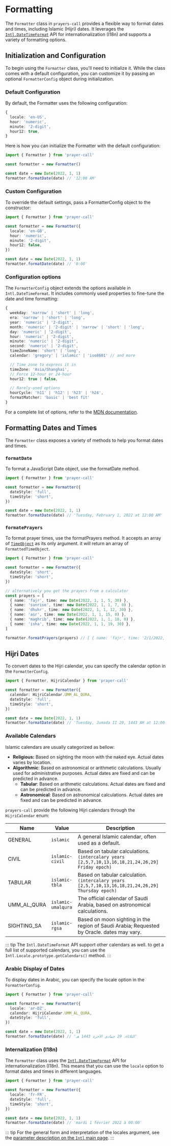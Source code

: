# Formatting

The `Formatter` class in `prayers-call` provides a flexible way to format dates and times, including Islamic (Hijri) dates. It leverages the [`Intl.DateTimeFormat`](https://developer.mozilla.org/en-US/docs/Web/JavaScript/Reference/Global_Objects/Intl/DateTimeFormat) API for internationalization (I18n) and supports a variety of formatting options.

## Initialization and Configuration

To begin using the `Formatter` class, you'll need to initialize it. While the class comes with a default configuration, you can customize it by passing an optional `FormatterConfig` object during initialization.

### Default Configuration

By default, the Formatter uses the following configuration:

```ts
{
  locale: 'en-US',
  hour: 'numeric',
  minute: '2-digit',
  hour12: true,
}
```

Here is how you can initialize the Formatter with the default configuration:

```ts
import { Formatter } from 'prayer-call'

const formatter = new Formatter()

const date = new Date(2022, 1, 1)
formatter.formatDate(date) // '12:00 AM'
```

### Custom Configuration

To override the default settings, pass a FormatterConfig object to the constructor:

```ts
import { Formatter } from 'prayer-call'

const formatter = new Formatter({
  locale: 'en-GB',
  hour: 'numeric',
  minute: '2-digit',
  hour12: false,
})

const date = new Date(2022, 1, 1)
formatter.formatDate(date) // '0:00'
```

### Configuration options

The `FormatterConfig` object extends the options available in `Intl.DateTimeFormat`. It includes commonly used properties to fine-tune the date and time formatting:

```ts
{
  weekday: 'narrow' | 'short' | 'long',
  era: 'narrow' | 'short' | 'long',
  year: 'numeric' | '2-digit',
  month: 'numeric' | '2-digit' | 'narrow' | 'short' | 'long',
  day: 'numeric' | '2-digit',
  hour: 'numeric' | '2-digit',
  minute: 'numeric' | '2-digit',
  second: 'numeric' | '2-digit',
  timeZoneName: 'short' | 'long',
  calendar: 'gregory' | 'islamic' | 'iso8601' // and more

  // Time zone to express it in
  timeZone: 'Asia/Shanghai',
  // Force 12-hour or 24-hour
  hour12: true | false,

  // Rarely-used options
  hourCycle: 'h11' | 'h12' | 'h23' | 'h24',
  formatMatcher: 'basic' | 'best fit'
}
```

For a complete list of options, refer to the [MDN documentation](https://developer.mozilla.org/en-US/docs/Web/JavaScript/Reference/Global_Objects/Intl/DateTimeFormat/DateTimeFormat).

## Formatting Dates and Times

The `Formatter` class exposes a variety of methods to help you format dates and times.

### `formatDate`

To format a JavaScript Date object, use the formatDate method.

```ts
import { Formatter } from 'prayer-call'

const formatter = new Formatter({
  dateStyle: 'full',
  timeStyle: 'short',
})

const date = new Date(2022, 1, 1)
formatter.formatDate(date) // 'Tuesday, February 1, 2022 at 12:00 AM'
```

### `formatePrayers`

To format prayer times, use the formatPrayers method. It accepts an array of [`TimeObject`]() as its only argument. it will return an array of `FormattedTimeObject`.

```ts
import { Formatter } from 'prayer-call'

const formatter = new Formatter({
  dateStyle: 'short',
  timeStyle: 'short',
})

// alternatively you get the prayers from a calculator
const prayers = [
  { name: 'fajr', time: new Date(2022, 1, 1, 5, 30) },
  { name: 'sunrise', time: new Date(2022, 1, 1, 7, 0) },
  { name: 'dhuhr', time: new Date(2022, 1, 1, 12, 30) },
  { name: 'asr', time: new Date(2022, 1, 1, 15, 0) },
  { name: 'maghrib', time: new Date(2022, 1, 1, 18, 0) },
  { name: 'isha', time: new Date(2022, 1, 1, 19, 30) },
]

formatter.formatPrayers(prayers) // [ { name: 'fajr', time: '2/1/2022, 5:30 AM' }, ... ]
```

## Hijri Dates

To convert dates to the Hijri calendar, you can specify the calendar option in the `FormatterConfig`.

```ts
import { Formatter, HijriCalendar } from 'prayer-call'

const formatter = new Formatter({
  calendar: HijriCalendar.UMM_AL_QURA,
  dateStyle: 'full',
  timeStyle: 'short',
})

const date = new Date(2022, 1, 1)
formatter.formatDate(date) // 'Tuesday, Jumada II 29, 1443 AH at 12:00 AM'
```

### Available Calendars

Islamic calendars are usually categorized as bellow:

- **Religious:** Based on sighting the moon with the naked eye. Actual dates varies by location.
- **Algorithmic**: Based on astronomical or arithmetic calculations. Usually used for administrative purposes. Actual dates are fixed and can be predicted in advance.
  - **Tabular**: Based on arithmetic calculations. Actual dates are fixed and can be predicted in advance.
  - **Astronomical**: Based on astronomical calculations. Actual dates are fixed and can be predicted in advance.

`prayers-call` provide the following Hijri calendars through the `HijriCalendar` enum:

| Name        | Value              | Description                                                                                        |
| ----------- | ------------------ | -------------------------------------------------------------------------------------------------- |
| GENERAL     | `islamic`          | A general Islamic calendar, often used as a default.                                               |
| CIVIL       | `islamic-civil`    | Based on tabular calculations. `(intercalary years [2,5,7,10,13,16,18,21,24,26,29] Friday epoch)`  |
| TABULAR     | `islamic-tbla`     | Based on tabular calculation. `(intercalary years [2,5,7,10,13,16,18,21,24,26,29] Thursday epoch)` |
| UMM_AL_QURA | `islamic-umalqura` | The official calendar of Saudi Arabia, based on astronomical calculations.                         |
| SIGHTING_SA | `islamic-rgsa`     | Based on moon sighting in the region of Saudi Arabia; Requested by Oracle. dates may vary.         |

::: tip
The `Intl.DateTimeFormat` API support other calendars as well. to get a full list of supported calendars, you can use the `Intl.Locale.prototype.getCalendars()` method.
:::

### Arabic Display of Dates

To display dates in Arabic, you can specify the locale option in the `FormatterConfig`.

```ts
import { Formatter } from 'prayer-call'

const formatter = new Formatter({
  locale: 'ar-DZ',
  calendar: HijriCalendar.UMM_AL_QURA,
  dateStyle: 'full',
})

const date = new Date(2022, 1, 1)
formatter.formatDate(date) // 'الثلاثاء، 29 جمادى الآخرة 1443 هـ'
```

### Internalization (I18n)

The `Formatter` class uses the [`Intl.DateTimeFormat`](https://developer.mozilla.org/en-US/docs/Web/JavaScript/Reference/Global_Objects/Intl/DateTimeFormat) API for internationalization (I18n). This means that you can use the `locale` option to format dates and times in different languages.

```ts
import { Formatter } from 'prayer-call'

const formatter = new Formatter({
  locale: 'fr-FR',
  dateStyle: 'full',
  timeStyle: 'short',
})

const date = new Date(2022, 1, 1)
formatter.formatDate(date) // 'mardi 1 février 2022 à 00:00'
```

::: tip
For the general form and interpretation of the locales argument, see the [parameter description on the `Intl` main page](https://developer.mozilla.org/en-US/docs/Web/JavaScript/Reference/Global_Objects/Intl#locales_argument).
:::
